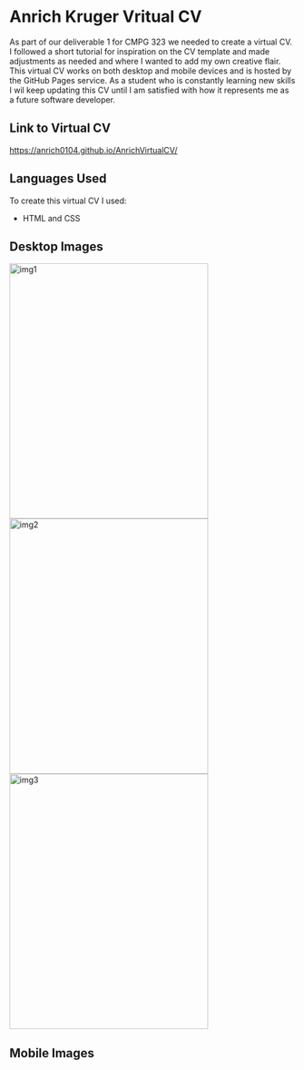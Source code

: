 
# Anrich Kruger Vritual CV
As part of our deliverable 1 for CMPG 323 we needed to create a virtual CV. I followed a short tutorial for inspiration on the CV template and made adjustments as needed and where I wanted to add my own creative flair. This virtual CV works on both desktop and mobile devices and is hosted by the GitHub Pages service. As a student who is constantly learning new skills I wil keep updating this CV until I am satisfied with how it represents me as a future software developer. 


## Link to Virtual CV
https://anrich0104.github.io/AnrichVirtualCV/
## Languages Used
To create this virtual CV I used:
- HTML and CSS
## Desktop Images
<img width="350" height="450" alt="img1" src="https://github.com/user-attachments/assets/b31b7229-8c2b-4c90-88ff-bd87edea838f" />
<img width="350" height="450" alt="img2" src="https://github.com/user-attachments/assets/be17e40a-e231-4ac8-a3f9-0cd8b1d55380" />
<img width="350" height="450" alt="img3" src="https://github.com/user-attachments/assets/797b9523-b062-408a-9e34-8d531382cab5" />

## Mobile Images

